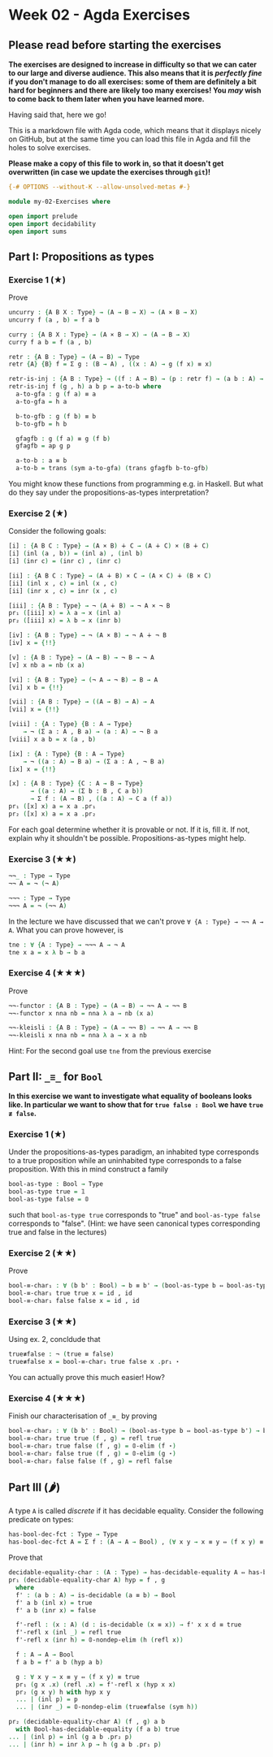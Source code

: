# Week 02 - Agda Exercises

## Please read before starting the exercises

**The exercises are designed to increase in difficulty so that we can cater to
our large and diverse audience. This also means that it is *perfectly fine* if
you don't manage to do all exercises: some of them are definitely a bit hard for
beginners and there are likely too many exercises! You *may* wish to come back
to them later when you have learned more.**

Having said that, here we go!

This is a markdown file with Agda code, which means that it displays nicely on
GitHub, but at the same time you can load this file in Agda and fill the holes
to solve exercises.

**Please make a copy of this file to work in, so that it doesn't get overwritten
  (in case we update the exercises through `git`)!**

```agda
{-# OPTIONS --without-K --allow-unsolved-metas #-}

module my-02-Exercises where

open import prelude
open import decidability
open import sums
```

## Part I: Propositions as types


### Exercise 1 (★)

Prove
```agda
uncurry : {A B X : Type} → (A → B → X) → (A × B → X)
uncurry f (a , b) = f a b

curry : {A B X : Type} → (A × B → X) → (A → B → X)
curry f a b = f (a , b)

retr : {A B : Type} → (A → B) → Type
retr {A} {B} f = Σ g ꞉ (B → A) , ((x : A) → g (f x) ≡ x)

retr-is-inj : {A B : Type} → ((f : A → B) → (p : retr f) → (a b : A) → ((f a ≡ f b) → (a ≡ b)))
retr-is-inj f (g , h) a b p = a-to-b where
  a-to-gfa : g (f a) ≡ a
  a-to-gfa = h a

  b-to-gfb : g (f b) ≡ b
  b-to-gfb = h b

  gfagfb : g (f a) ≡ g (f b)
  gfagfb = ap g p

  a-to-b : a ≡ b
  a-to-b = trans (sym a-to-gfa) (trans gfagfb b-to-gfb)
```
You might know these functions from programming e.g. in Haskell.
But what do they say under the propositions-as-types interpretation?


### Exercise 2 (★)

Consider the following goals:
```agda
[i] : {A B C : Type} → (A × B) ∔ C → (A ∔ C) × (B ∔ C)
[i] (inl (a , b)) = (inl a) , (inl b)
[i] (inr c) = (inr c) , (inr c)

[ii] : {A B C : Type} → (A ∔ B) × C → (A × C) ∔ (B × C)
[ii] (inl x , c) = inl (x , c)
[ii] (inr x , c) = inr (x , c)

[iii] : {A B : Type} → ¬ (A ∔ B) → ¬ A × ¬ B
pr₁ ([iii] x) = λ a → x (inl a)
pr₂ ([iii] x) = λ b → x (inr b)

[iv] : {A B : Type} → ¬ (A × B) → ¬ A ∔ ¬ B
[iv] x = {!!}

[v] : {A B : Type} → (A → B) → ¬ B → ¬ A
[v] x nb a = nb (x a)

[vi] : {A B : Type} → (¬ A → ¬ B) → B → A
[vi] x b = {!!}

[vii] : {A B : Type} → ((A → B) → A) → A
[vii] x = {!!}

[viii] : {A : Type} {B : A → Type}
    → ¬ (Σ a ꞉ A , B a) → (a : A) → ¬ B a
[viii] x a b = x (a , b)

[ix] : {A : Type} {B : A → Type}
    → ¬ ((a : A) → B a) → (Σ a ꞉ A , ¬ B a)
[ix] x = {!!}

[x] : {A B : Type} {C : A → B → Type}
      → ((a : A) → (Σ b ꞉ B , C a b))
      → Σ f ꞉ (A → B) , ((a : A) → C a (f a))
pr₁ ([x] x) a = x a .pr₁
pr₂ ([x] x) a = x a .pr₂
```
For each goal determine whether it is provable or not.
If it is, fill it. If not, explain why it shouldn't be possible.
Propositions-as-types might help.


### Exercise 3 (★★)

```agda
¬¬_ : Type → Type
¬¬ A = ¬ (¬ A)

¬¬¬ : Type → Type
¬¬¬ A = ¬ (¬¬ A)
```
In the lecture we have discussed that we can't  prove `∀ {A : Type} → ¬¬ A → A`.
What you can prove however, is
```agda
tne : ∀ {A : Type} → ¬¬¬ A → ¬ A
tne x a = x λ b → b a
```


### Exercise 4 (★★★)
Prove
```agda
¬¬-functor : {A B : Type} → (A → B) → ¬¬ A → ¬¬ B
¬¬-functor x nna nb = nna λ a → nb (x a)

¬¬-kleisli : {A B : Type} → (A → ¬¬ B) → ¬¬ A → ¬¬ B
¬¬-kleisli x nna nb = nna λ a → x a nb
```
Hint: For the second goal use `tne` from the previous exercise

## Part II: `_≡_` for `Bool`

**In this exercise we want to investigate what equality of booleans looks like.
In particular we want to show that for `true false : Bool` we have `true ≢ false`.**

### Exercise 1 (★)

Under the propositions-as-types paradigm, an inhabited type corresponds
to a true proposition while an uninhabited type corresponds to a false proposition.
With this in mind construct a family
```agda
bool-as-type : Bool → Type
bool-as-type true = 𝟙
bool-as-type false = 𝟘
```
such that `bool-as-type true` corresponds to "true" and
`bool-as-type false` corresponds to "false". (Hint:
we have seen canonical types corresponding true and false in the lectures)


### Exercise 2 (★★)

Prove
```agda
bool-≡-char₁ : ∀ (b b' : Bool) → b ≡ b' → (bool-as-type b ⇔ bool-as-type b')
bool-≡-char₁ true true x = id , id
bool-≡-char₁ false false x = id , id
```


### Exercise 3 (★★)

Using ex. 2, concldude that
```agda
true≢false : ¬ (true ≡ false)
true≢false x = bool-≡-char₁ true false x .pr₁ ⋆
```
You can actually prove this much easier! How?


### Exercise 4 (★★★)

Finish our characterisation of `_≡_` by proving
```agda
bool-≡-char₂ : ∀ (b b' : Bool) → (bool-as-type b ⇔ bool-as-type b') → b ≡ b'
bool-≡-char₂ true true (f , g) = refl true
bool-≡-char₂ true false (f , g) = 𝟘-elim (f ⋆)
bool-≡-char₂ false true (f , g) = 𝟘-elim (g ⋆)
bool-≡-char₂ false false (f , g) = refl false
```


## Part III (🌶)
A type `A` is called *discrete* if it has decidable equality.
Consider the following predicate on types:
```agda
has-bool-dec-fct : Type → Type
has-bool-dec-fct A = Σ f ꞉ (A → A → Bool) , (∀ x y → x ≡ y ⇔ (f x y) ≡ true)
```
Prove that
```agda
decidable-equality-char : (A : Type) → has-decidable-equality A ⇔ has-bool-dec-fct A
pr₁ (decidable-equality-char A) hyp = f , g
  where
  f' : (a b : A) → is-decidable (a ≡ b) → Bool
  f' a b (inl x) = true
  f' a b (inr x) = false

  f'-refl : (x : A) (d : is-decidable (x ≡ x)) → f' x x d ≡ true
  f'-refl x (inl _) = refl true
  f'-refl x (inr h) = 𝟘-nondep-elim (h (refl x))

  f : A → A → Bool
  f a b = f' a b (hyp a b)

  g : ∀ x y → x ≡ y ⇔ (f x y) ≡ true
  pr₁ (g x .x) (refl .x) = f'-refl x (hyp x x)
  pr₂ (g x y) h with hyp x y
  ... | (inl p) = p
  ... | (inr _) = 𝟘-nondep-elim (true≢false (sym h))

pr₂ (decidable-equality-char A) (f , g) a b
  with Bool-has-decidable-equality (f a b) true
... | (inl p) = inl (g a b .pr₂ p)
... | (inr h) = inr λ p → h (g a b .pr₁ p)
```
